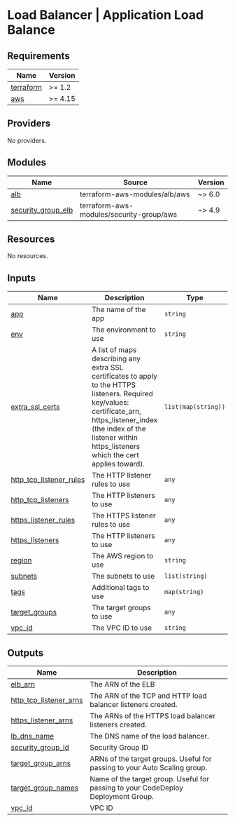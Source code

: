 # Load Balancer | Application Load Balance

<!-- BEGINNING OF PRE-COMMIT-TERRAFORM DOCS HOOK -->
## Requirements

| Name | Version |
|------|---------|
| <a name="requirement_terraform"></a> [terraform](#requirement\_terraform) | >= 1.2 |
| <a name="requirement_aws"></a> [aws](#requirement\_aws) | >= 4.15 |

## Providers

No providers.

## Modules

| Name | Source | Version |
|------|--------|---------|
| <a name="module_alb"></a> [alb](#module\_alb) | terraform-aws-modules/alb/aws | ~> 6.0 |
| <a name="module_security_group_elb"></a> [security\_group\_elb](#module\_security\_group\_elb) | terraform-aws-modules/security-group/aws | ~> 4.9 |

## Resources

No resources.

## Inputs

| Name | Description | Type | Default | Required |
|------|-------------|------|---------|:--------:|
| <a name="input_app"></a> [app](#input\_app) | The name of the app | `string` | n/a | yes |
| <a name="input_env"></a> [env](#input\_env) | The environment to use | `string` | n/a | yes |
| <a name="input_extra_ssl_certs"></a> [extra\_ssl\_certs](#input\_extra\_ssl\_certs) | A list of maps describing any extra SSL certificates to apply to the HTTPS listeners. Required key/values: certificate\_arn, https\_listener\_index (the index of the listener within https\_listeners which the cert applies toward). | `list(map(string))` | `[]` | no |
| <a name="input_http_tcp_listener_rules"></a> [http\_tcp\_listener\_rules](#input\_http\_tcp\_listener\_rules) | The HTTP listener rules to use | `any` | `[]` | no |
| <a name="input_http_tcp_listeners"></a> [http\_tcp\_listeners](#input\_http\_tcp\_listeners) | The HTTP listeners to use | `any` | `[]` | no |
| <a name="input_https_listener_rules"></a> [https\_listener\_rules](#input\_https\_listener\_rules) | The HTTPS listener rules to use | `any` | `[]` | no |
| <a name="input_https_listeners"></a> [https\_listeners](#input\_https\_listeners) | The HTTP listeners to use | `any` | `[]` | no |
| <a name="input_region"></a> [region](#input\_region) | The AWS region to use | `string` | n/a | yes |
| <a name="input_subnets"></a> [subnets](#input\_subnets) | The subnets to use | `list(string)` | n/a | yes |
| <a name="input_tags"></a> [tags](#input\_tags) | Additional tags to use | `map(string)` | `{}` | no |
| <a name="input_target_groups"></a> [target\_groups](#input\_target\_groups) | The target groups to use | `any` | n/a | yes |
| <a name="input_vpc_id"></a> [vpc\_id](#input\_vpc\_id) | The VPC ID to use | `string` | n/a | yes |

## Outputs

| Name | Description |
|------|-------------|
| <a name="output_elb_arn"></a> [elb\_arn](#output\_elb\_arn) | The ARN of the ELB |
| <a name="output_http_tcp_listener_arns"></a> [http\_tcp\_listener\_arns](#output\_http\_tcp\_listener\_arns) | The ARN of the TCP and HTTP load balancer listeners created. |
| <a name="output_https_listener_arns"></a> [https\_listener\_arns](#output\_https\_listener\_arns) | The ARNs of the HTTPS load balancer listeners created. |
| <a name="output_lb_dns_name"></a> [lb\_dns\_name](#output\_lb\_dns\_name) | The DNS name of the load balancer. |
| <a name="output_security_group_id"></a> [security\_group\_id](#output\_security\_group\_id) | Security Group ID |
| <a name="output_target_group_arns"></a> [target\_group\_arns](#output\_target\_group\_arns) | ARNs of the target groups. Useful for passing to your Auto Scaling group. |
| <a name="output_target_group_names"></a> [target\_group\_names](#output\_target\_group\_names) | Name of the target group. Useful for passing to your CodeDeploy Deployment Group. |
| <a name="output_vpc_id"></a> [vpc\_id](#output\_vpc\_id) | VPC ID |
<!-- END OF PRE-COMMIT-TERRAFORM DOCS HOOK -->
